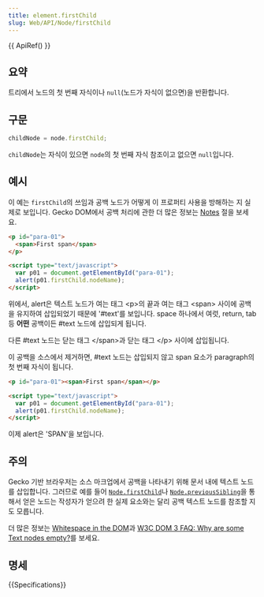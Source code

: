 ```yaml
---
title: element.firstChild
slug: Web/API/Node/firstChild
---
```


{{ ApiRef() }}

## 요약

트리에서 노드의 첫 번째 자식이나 `null`(노드가 자식이 없으면)을 반환합니다.

## 구문

```js
childNode = node.firstChild;
```

`childNode`는 자식이 있으면 `node`의 첫 번째 자식 참조이고 없으면 `null`입니다.

## 예시

이 예는 `firstChild`의 쓰임과 공백 노드가 어떻게 이 프로퍼티 사용을 방해하는 지 실제로 보입니다. Gecko DOM에서 공백 처리에 관한 더 많은 정보는 [Notes](#notes) 절을 보세요.

```html
<p id="para-01">
  <span>First span</span>
</p>

<script type="text/javascript">
  var p01 = document.getElementById("para-01");
  alert(p01.firstChild.nodeName);
</script>
```

위에서, alert은 텍스트 노드가 여는 태그 \<p>의 끝과 여는 태그 \<span> 사이에 공백을 유지하여 삽입되었기 때문에 '#text'를 보입니다. space 하나에서 여럿, return, tab 등 **어떤** 공백이든 #text 노드에 삽입되게 됩니다.

다른 #text 노드는 닫는 태그 \</span>과 닫는 태그 \</p> 사이에 삽입됩니다.

이 공백을 소스에서 제거하면, #text 노드는 삽입되지 않고 span 요소가 paragraph의 첫 번째 자식이 됩니다.

```html
<p id="para-01"><span>First span</span></p>

<script type="text/javascript">
  var p01 = document.getElementById("para-01");
  alert(p01.firstChild.nodeName);
</script>
```

이제 alert은 'SPAN'을 보입니다.

## 주의

Gecko 기반 브라우저는 소스 마크업에서 공백을 나타내기 위해 문서 내에 텍스트 노드를 삽입합니다.
그러므로 예를 들어 [`Node.firstChild`](/ko/docs/Web/API/Node/firstChild)나 [`Node.previousSibling`](/ko/docs/Web/API/Node/previousSibling)을 통해서 얻은 노드는 작성자가 얻으려 한 실제 요소와는
달리 공백 텍스트 노드를 참조할 지도 모릅니다.

더 많은 정보는 [Whitespace in the DOM](/ko/docs/Whitespace_in_the_DOM)과
[W3C DOM 3 FAQ: Why are some Text nodes empty?](http://www.w3.org/DOM/faq.html#emptytext)를 보세요.

## 명세

{{Specifications}}
